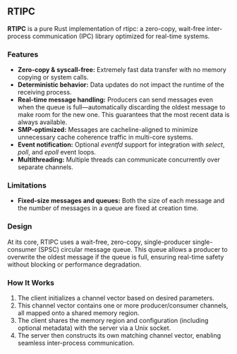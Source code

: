 ## RTIPC

**RTIPC** is a pure Rust implementation of rtipc: a zero-copy, wait-free inter-process communication (IPC) library optimized for real-time systems.

### Features
- **Zero-copy & syscall-free:** Extremely fast data transfer with no memory copying or system calls.
- **Deterministic behavior:** Data updates do not impact the runtime of the receiving process.
- **Real-time message handling:** Producers can send messages even when the queue is full—automatically discarding the oldest message to make room for the new one. This guarantees that the most recent data is always available.
- **SMP-optimized:** Messages are cacheline-aligned to minimize unnecessary cache coherence traffic in multi-core systems.
- **Event notification:** Optional *eventfd* support for integration with *select*, *poll*, and *epoll* event loops.
- **Multithreading:** Multiple threads can communicate concurrently over separate channels.

### Limitations
- **Fixed-size messages and queues:** Both the size of each message and the number of messages in a queue are fixed at creation time.

### Design
At its core, RTIPC uses a wait-free, zero-copy, single-producer single-consumer (SPSC) circular message queue. This queue allows a producer to overwrite the oldest message if the queue is full, ensuring real-time safety without blocking or performance degradation.

### How It Works

1. The client initializes a channel vector based on desired parameters.
2. This channel vector contains one or more producer/consumer channels, all mapped onto a shared memory region.
3. The client shares the memory region and configuration (including optional metadata) with the server via a Unix socket.
4. The server then constructs its own matching channel vector, enabling seamless inter-process communication.
